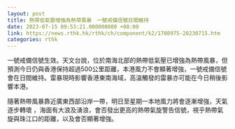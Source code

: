 ```yaml
---
layout: post
title: 熱帶低氣壓增強為熱帶風暴　一號戒備信號日間維持
date: 2023-07-15 09:53:21.000000000 +08:00
link: https://news.rthk.hk/rthk/ch/component/k2/1708975-20230715.htm
categories: rthk
---
```


一號戒備信號生效。天文台說，位於南海北部的熱帶低氣壓已增強為熱帶風暴，但預測今日仍與香港保持超過500公里距離，本港風力不會顯著增強，一號戒備信號會在日間維持。雷暴現時影響香港東南海域，高溫觸發的雷暴亦可能在今日稍後影響本港。

隨著熱帶風暴靠近廣東西部沿岸一帶，明日至星期一本地風力將會逐漸增強，天氣逐步轉壞 ，海面有大浪及湧浪，會否發出更高的熱帶氣旋警告信號，視乎熱帶氣旋與珠江口的距離，以及會否顯著增強。
